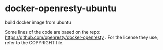 # docker-openresty-ubuntu
build docker image from ubuntu

Some lines of the code are based on the repo: https://github.com/openresty/docker-openresty .
For the license they use, refer to the COPYRIGHT file.

